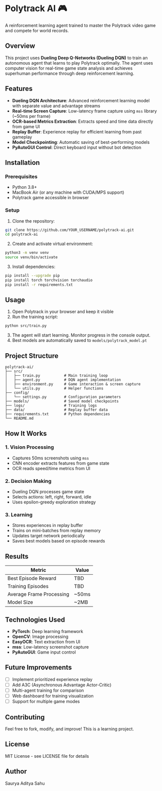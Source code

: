 # Polytrack AI 🎮

A reinforcement learning agent trained to master the Polytrack video game and compete for world records.

## Overview

This project uses **Dueling Deep Q-Networks (Dueling DQN)** to train an autonomous agent that learns to play Polytrack optimally. The agent uses computer vision for real-time game state analysis and achieves superhuman performance through deep reinforcement learning.

## Features

- **Dueling DQN Architecture**: Advanced reinforcement learning model with separate value and advantage streams
- **Real-time Screen Capture**: Low-latency frame capture using `mss` library (~50ms per frame)
- **OCR-based Metrics Extraction**: Extracts speed and time data directly from game UI
- **Replay Buffer**: Experience replay for efficient learning from past gameplay
- **Model Checkpointing**: Automatic saving of best-performing models
- **PyAutoGUI Control**: Direct keyboard input without bot detection

## Installation

### Prerequisites
- Python 3.8+
- MacBook Air (or any machine with CUDA/MPS support)
- Polytrack game accessible in browser

### Setup

1. Clone the repository:
```bash
git clone https://github.com/YOUR_USERNAME/polytrack-ai.git
cd polytrack-ai
```

2. Create and activate virtual environment:
```bash
python3 -m venv venv
source venv/bin/activate
```

3. Install dependencies:
```bash
pip install --upgrade pip
pip install torch torchvision torchaudio
pip install -r requirements.txt
```

## Usage

1. Open Polytrack in your browser and keep it visible
2. Run the training script:
```bash
python src/train.py
```

3. The agent will start learning. Monitor progress in the console output.
4. Best models are automatically saved to `models/polytrack_model.pt`

## Project Structure

```
polytrack-ai/
├── src/
│   ├── train.py           # Main training loop
│   ├── agent.py           # DQN agent implementation
│   ├── environment.py     # Game interaction & screen capture
│   └── utils.py           # Helper functions
├── config/
│   └── settings.py        # Configuration parameters
├── models/                # Saved model checkpoints
├── logs/                  # Training logs
├── data/                  # Replay buffer data
├── requirements.txt       # Python dependencies
└── README.md
```

## How It Works

### 1. Vision Processing
- Captures 50ms screenshots using `mss`
- CNN encoder extracts features from game state
- OCR reads speed/time metrics from UI

### 2. Decision Making
- Dueling DQN processes game state
- Selects actions: left, right, forward, idle
- Uses epsilon-greedy exploration strategy

### 3. Learning
- Stores experiences in replay buffer
- Trains on mini-batches from replay memory
- Updates target network periodically
- Saves best models based on episode rewards

## Results

| Metric | Value |
|--------|-------|
| Best Episode Reward | TBD |
| Training Episodes | TBD |
| Average Frame Processing | ~50ms |
| Model Size | ~2MB |

## Technologies Used

- **PyTorch**: Deep learning framework
- **OpenCV**: Image processing
- **EasyOCR**: Text extraction from UI
- **mss**: Low-latency screenshot capture
- **PyAutoGUI**: Game input control

## Future Improvements

- [ ] Implement prioritized experience replay
- [ ] Add A3C (Asynchronous Advantage Actor-Critic)
- [ ] Multi-agent training for comparison
- [ ] Web dashboard for training visualization
- [ ] Support for multiple game modes

## Contributing

Feel free to fork, modify, and improve! This is a learning project.

## License

MIT License - see LICENSE file for details

## Author

Saurya Aditya Sahu
